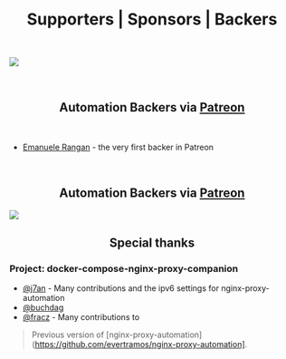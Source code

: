 <h1 align="center">Supporters | Sponsors | Backers</h1>

<br>

<a href="https://opencollective.com/nginx-proxy-automation" target="_blank"><img src="https://images.opencollective.com/static/images/become_sponsor.svg"></a>

<br>

<!--Patreon Backers-->
<h2 align="center">Automation Backers via <a href="https://www.patreon.com/evertramos" targe="_blank">Patreon</a></h2>

<br>

- [Emanuele Rangan](https://github.com/emanuelerangan) - the very first backer in Patreon

<br>

<!--OpenCollective Backers-->
<h2 align="center">Automation Backers via <a href="https://www.patreon.com/evertramos" targe="_blank">Patreon</a></h2>

<a href="https://github.com/evertramos/nginx-proxy-automation/graphs/contributors"><img src="https://opencollective.com/nginx-proxy-automation/contributors.svg?width=890" /></a>

<!--Contributors-->
<h2 align="center">Special thanks</h2>

<h3 align="left">Project: <a target="_blank" src="https://github.com/evertramos/nginx-proxy-automation/tree/v0.4">docker-compose-nginx-proxy-companion</a></h3>

- [@j7an](https://github.com/j7an) - Many contributions and the ipv6 settings for nginx-proxy-automation
- [@buchdag](https://github.com/JrCs/docker-letsencrypt-nginx-proxy-companion/pull/226#event-1145800062)
- [@fracz](https://github.com/fracz) - Many contributions to 

> Previous version of [nginx-proxy-automation](https://github.com/evertramos/nginx-proxy-automation].
